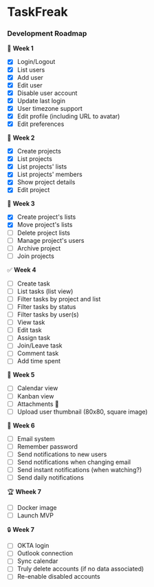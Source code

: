 # TaskFreak

### Development Roadmap

🤵 __Week 1__
* [x] Login/Logout
* [x] List users
* [x] Add user
* [x] Edit user
* [x] Disable user account
* [x] Update last login
* [x] User timezone support
* [x] Edit profile (including URL to avatar)
* [x] Edit preferences

💼 __Week 2__
* [x] Create projects
* [x] List projects
* [x] List projects' lists
* [x] List projects' members
* [x] Show project details
* [x] Edit project

💼 __Week 3__
* [x] Create project's lists
* [x] Move project's lists
* [ ] Delete project lists
* [ ] Manage project's users
* [ ] Archive project
* [ ] Join projects

✅ __Week 4__
* [ ] Create task
* [ ] List tasks (list view)
* [ ] Filter tasks by project and list
* [ ] Filter tasks by status
* [ ] Filter tasks by user(s)
* [ ] View task
* [ ] Edit task
* [ ] Assign task
* [ ] Join/Leave task
* [ ] Comment task
* [ ] Add time spent

📆 __Week 5__
* [ ] Calendar view
* [ ] Kanban view
* [ ] Attachments 📎
* [ ] Upload user thumbnail (80x80, square image)

💌 __Week 6__
* [ ] Email system
* [ ] Remember password
* [ ] Send notifications to new users
* [ ] Send notifications when changing email
* [ ] Send instant notifications (when watching?)
* [ ] Send daily notifications

🏆 __Wheek 7__
* [ ] Docker image
* [ ] Launch MVP

🔒 __Week 7__
* [ ] OKTA login
* [ ] Outlook connection
* [ ] Sync calendar
* [ ] Truly delete accounts (if no data associated)
* [ ] Re-enable disabled accounts
